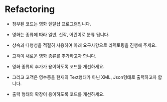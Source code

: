 # Refactoring
* 첨부된 코드는 영화 렌탈샵 프로그램입니다.
* 영화는 종류에 따라 일반, 신작, 어린이로 분류 됩니다.
* 상속과 다형성을 적절히 사용하여 아래 요구사항으로 리펙토링을 진행해 주세요.

* 고객이 새로운 영화 종류를 추가하고자 합니다.
* 영화 종류의 추가가 용이하도록 코드를 개선하세요.

* 그리고 고객은 영수증을 현재의 Text형태가 아닌 XML, Json형태로 출력하고자 합니다.
* 출력 형태의 확장이 용이하도록 코드를 개선하세요.